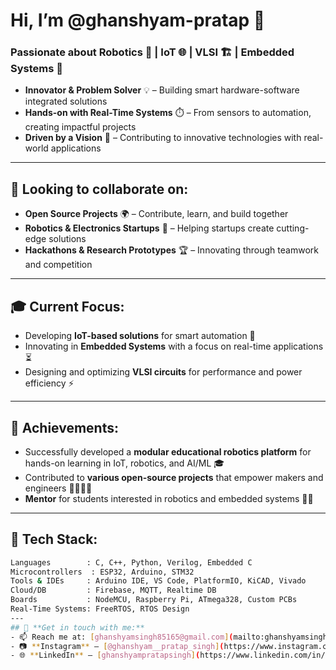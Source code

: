# Hi, I’m @ghanshyam-pratap 👋

### Passionate about **Robotics 🤖 | IoT 🌐 | VLSI 🏗️ | Embedded Systems 🔧**
- **Innovator & Problem Solver** 💡 – Building smart hardware-software integrated solutions  
- **Hands-on with Real-Time Systems** ⏱️ – From sensors to automation, creating impactful projects  
- **Driven by a Vision** 🚀 – Contributing to innovative technologies with real-world applications  

---

## 💞 Looking to collaborate on:
- **Open Source Projects** 🌍 – Contribute, learn, and build together  
- **Robotics & Electronics Startups** 💼 – Helping startups create cutting-edge solutions  
- **Hackathons & Research Prototypes** 🏆 – Innovating through teamwork and competition  

---

## 🎓 **Current Focus:**
- Developing **IoT-based solutions** for smart automation 📱  
- Innovating in **Embedded Systems** with a focus on real-time applications ⏳  
- Designing and optimizing **VLSI circuits** for performance and power efficiency ⚡

---

## 🌟 **Achievements:**
- Successfully developed a **modular educational robotics platform** for hands-on learning in IoT, robotics, and AI/ML 🎓  
- Contributed to **various open-source projects** that empower makers and engineers 👩‍💻👨‍💻  
- **Mentor** for students interested in robotics and embedded systems 🧑‍🏫  

---

## 🔧 **Tech Stack:**
```bash
Languages        : C, C++, Python, Verilog, Embedded C  
Microcontrollers  : ESP32, Arduino, STM32  
Tools & IDEs     : Arduino IDE, VS Code, PlatformIO, KiCAD, Vivado  
Cloud/DB         : Firebase, MQTT, Realtime DB  
Boards           : NodeMCU, Raspberry Pi, ATmega328, Custom PCBs  
Real-Time Systems: FreeRTOS, RTOS Design  
---
## 💬 **Get in touch with me:**
- 📫 Reach me at: [ghanshyamsingh85165@gmail.com](mailto:ghanshyamsingh85165@gmail.com)  
- 📷 **Instagram** – [@ghanshyam__pratap_singh](https://www.instagram.com/ghanshyam_pratap_singh)  
- 🌐 **LinkedIn** – [ghanshyampratapsingh](https://www.linkedin.com/in/ghanshyampratapsingh)

